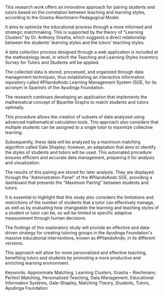 This research work offers an innovative approach for pairing students and tutors based on the correlation between teaching and learning styles, according to the Grasha-Riechmann Pedagogical Model.

It aims to optimize the educational process through a more informed and strategic matchmaking. This is supported by the theory of "Learning Clusters" by Dr. Anthony Grasha, which suggests a direct relationship between the students' learning styles and the tutors' teaching styles.

A data collection process designed through a web application is included at the methodology level, in which the Teaching and Learning Styles Inventory Survey for Tutors and Students will be applied.

The collected data is stored, processed, and organized through data management techniques, thus establishing an interactive information repository called #PilandoAndo Learning Management System (SGE, for its acronym in Spanish) of the Ayudinga Foundation.

The research continues developing an application that implements the mathematical concept of Bipartite Graphs to match students and tutors optimally.

This procedure allows the creation of subsets of data analyzed using advanced mathematical calculation tools. This approach also considers that multiple students can be assigned to a single tutor to maximize collective learning.

 
Subsequently, these data will be analyzed by a maximum matching algorithm called Gale Shapley; however, an adaptation that aims to identify the styles of students and tutors will be used. This automated procedure ensures efficient and accurate data management, preparing it for analysis and visualization.

The results of this pairing are stored for later analysis. They are displayed through the "Administration Panel" of the #PilandoAndo SGE, providing a dashboard that presents the "Maximum Pairing" between students and tutors.

It is essential to highlight that this study also considers the limitations and restrictions of the number of students that a tutor can effectively manage, as well as by evaluating how changeable the learning and teaching styles of a student or tutor can be, so will be limited to specific adaptive measurement through human decisions.

The findings of this exploratory study will provide an effective and data-driven strategy for creating tutoring groups in the Ayudinga Foundation's massive educational interventions, known as #PilandoAndo, in its different versions.

This approach will allow for more personalized and effective teaching, benefiting tutors and students by promoting a more productive and enriching learning environment.

Keywords: Approximate Matching, Learning Clusters, Grasha – Riechmann, Perfect Matching, Personalized Teaching, Data Management, Educational Information Systems, Gale-Shapley, Matching Theory, Students, Tutors, Ayudinga Foundation
